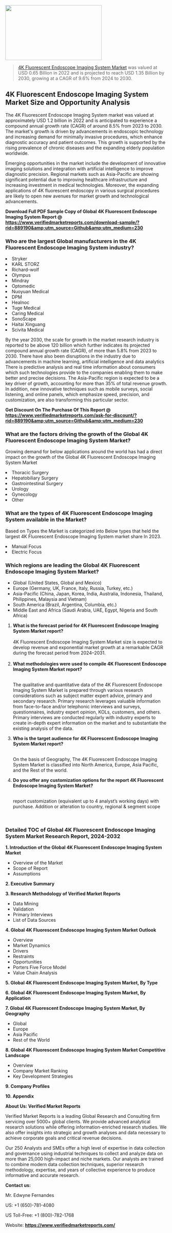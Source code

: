<img src="https://ffe5etoiles.com/wp-content/uploads/2024/12/MST1-300x171.png" alt="" width="300" height="171" class="alignnone size-medium wp-image-20088" /><blockquote><p><p><a href="https://www.verifiedmarketreports.com/download-sample/?rid=889190&utm_source=Github&utm_medium=230" target="_blank">4K Fluorescent Endoscope Imaging System Market</a> was valued at USD 0.65 Billion in 2022 and is projected to reach USD 1.35 Billion by 2030, growing at a CAGR of 9.6% from 2024 to 2030.</p></blockquote><p><h2>4K Fluorescent Endoscope Imaging System Market Size and Opportunity Analysis</h2><p>The 4K Fluorescent Endoscope Imaging System market was valued at approximately USD 1.2 billion in 2022 and is anticipated to experience a compound annual growth rate (CAGR) of around 8.5% from 2023 to 2030. The market's growth is driven by advancements in endoscopic technology and increasing demand for minimally invasive procedures, which enhance diagnostic accuracy and patient outcomes. This growth is supported by the rising prevalence of chronic diseases and the expanding elderly population worldwide.</p><p>Emerging opportunities in the market include the development of innovative imaging solutions and integration with artificial intelligence to improve diagnostic precision. Regional markets such as Asia-Pacific are showing significant potential due to improving healthcare infrastructure and increasing investment in medical technologies. Moreover, the expanding applications of 4K fluorescent endoscopy in various surgical procedures are likely to open new avenues for market growth and technological advancements.</p></p><p class=""><strong>Download Full PDF Sample Copy of Global 4K Fluorescent Endoscope Imaging System Report @ <a href="https://www.verifiedmarketreports.com/download-sample/?rid=889190&amp;utm_source=Github&amp;utm_medium=230" target="_blank">https://www.verifiedmarketreports.com/download-sample/?rid=889190&amp;utm_source=Github&amp;utm_medium=230</a></strong></p><h3 id="" class="">Who are the largest Global manufacturers in the 4K Fluorescent Endoscope Imaging System industry?</h3><p><li>Stryker</li><li> KARL STORZ</li><li> Richard-wolf</li><li> Olympus</li><li> Mindray</li><li> Optomedic</li><li> Nuoyuan Medical</li><li> DPM</li><li> Healnoc</li><li> Tuge Medical</li><li> Caring Medical</li><li> SonoScape</li><li> Haitai Xinguang</li><li> Scivita Medical</li></p><div class=""><div class="" dir="" data-message-author-role="" data-message-id="" data-message-model-slug=""><div class=""><div class=""><div class=""><div class="" dir="" data-message-author-role="" data-message-id="" data-message-model-slug=""><div class=""><div class=""><p>By the year 2030, the scale for growth in the market research industry is reported to be above 120 billion which further indicates its projected compound annual growth rate (CAGR), of more than 5.8% from 2023 to 2030. There have also been disruptions in the industry due to advancements in machine learning, artificial intelligence and data analytics There is predictive analysis and real time information about consumers which such technologies provide to the companies enabling them to make better and precise decisions. The Asia-Pacific region is expected to be a key driver of growth, accounting for more than 35% of total revenue growth. In addition, new innovative techniques such as mobile surveys, social listening, and online panels, which emphasize speed, precision, and customization, are also transforming this particular sector.</p><p><strong>Get Discount On The Purchase Of This Report @&nbsp; <a href="https://www.verifiedmarketreports.com/ask-for-discount/?rid=889190&amp;utm_source=Github&amp;utm_medium=230" target="_blank">https://www.verifiedmarketreports.com/ask-for-discount/?rid=889190&amp;utm_source=Github&amp;utm_medium=230</a></strong></p></div></div></div></div></div></div></div></div><h3 id="" class="">What are the factors driving the growth of the Global 4K Fluorescent Endoscope Imaging System Market?</h3><p id="" class="">Growing demand for below applications around the world has had a direct impact on the growth of the Global 4K Fluorescent Endoscope Imaging System Market</p><p id="" class=""><li>Thoracic Surgery</li><li> Hepatobiliary Surgery</li><li> Gastrointestinal Surgery</li><li> Urology</li><li> Gynecology</li><li> Other</li></p><h3 id="" class="">What are the types of 4K Fluorescent Endoscope Imaging System available in the Market?</h3><p id="" class="">Based on Types the Market is categorized into Below types that held the largest 4K Fluorescent Endoscope Imaging System market share In 2023.</p><p id="" class=""><li>Manual Focus</li><li> Electric Focus</li></p><h3 id="" class="">Which regions are leading the Global 4K Fluorescent Endoscope Imaging System Market?</h3><ul><li>Global (United States, Global and Mexico)</li><li>Europe (Germany, UK, France, Italy, Russia, Turkey, etc.)</li><li>Asia-Pacific (China, Japan, Korea, India, Australia, Indonesia, Thailand, Philippines, Malaysia and Vietnam)</li><li>South America (Brazil, Argentina, Columbia, etc.)</li><li>Middle East and Africa (Saudi Arabia, UAE, Egypt, Nigeria and South Africa)</li></ul><p><ol><li><strong>What is the forecast period for 4K Fluorescent Endoscope Imaging System Market report?<br /></strong><br /><span data-sheets-root="1" data-sheets-value="{&quot;1&quot;:2,&quot;2&quot;:&quot;XXXX size is expected to develop revenue and exponential market growth at a remarkable CAGR during the forecast period from 2024&ndash;2030.&quot;}" data-sheets-userformat="{&quot;2&quot;:12674,&quot;4&quot;:{&quot;1&quot;:2,&quot;2&quot;:16776960},&quot;10&quot;:2,&quot;11&quot;:0,&quot;15&quot;:&quot;Arial&quot;,&quot;16&quot;:12}">4K Fluorescent Endoscope Imaging System Market size is expected to develop revenue and exponential market growth at a remarkable CAGR during the forecast period from 2024&ndash;2031.</span><br /><br /></li><li><strong>What methodologies were used to compile 4K Fluorescent Endoscope Imaging System Market report?<br /><br /></strong><p>The qualitative and quantitative data of the&nbsp;4K Fluorescent Endoscope Imaging System Market is prepared through various research considerations such as subject matter expert advice, primary and secondary research. Primary research leverages valuable information from face-to-face and/or telephonic interviews and surveys, questionnaires, industry expert opinion, KOLs, customers, and others. Primary interviews are conducted regularly with industry experts to create in-depth expert information on the market and to substantiate the existing analysis of the data.&nbsp;</p></li><li><strong>Who is the target audience for 4K Fluorescent Endoscope Imaging System Market report?<br /><br /></strong><p>On the basis of Geography, The&nbsp;4K Fluorescent Endoscope Imaging System Market is classified into North America, Europe, Asia Pacific, and the Rest of the world.</p></li><li><strong>Do you offer any customization options for the report 4K Fluorescent Endoscope Imaging System Market?<br /><br /></strong><p>report customization (equivalent up to 4 analyst&rsquo;s working days) with purchase. Addition or alteration to country, regional &amp; segment scope</p><p>&nbsp;</p></li></ol></p><h3 id="" class="">Detailed TOC of Global 4K Fluorescent Endoscope Imaging System Market Research Report, 2024-2032</h3><p id="" class=""><strong>1. Introduction of the Global 4K Fluorescent Endoscope Imaging System Market</strong></p><ul><li>Overview of the Market</li><li>Scope of Report</li><li>Assumptions</li></ul><p id="" class=""><strong>2. Executive Summary</strong></p><p id="" class=""><strong>3. Research Methodology of&nbsp;Verified Market Reports</strong></p><ul><li>Data Mining</li><li>Validation</li><li>Primary Interviews</li><li>List of Data Sources</li></ul><p id="" class=""><strong>4. Global 4K Fluorescent Endoscope Imaging System Market Outlook</strong></p><ul><li>Overview</li><li>Market Dynamics</li><li>Drivers</li><li>Restraints</li><li>Opportunities</li><li>Porters Five Force Model</li><li>Value Chain Analysis</li></ul><p id="" class=""><strong>5. Global 4K Fluorescent Endoscope Imaging System Market, By&nbsp;Type</strong></p><p id="" class=""><strong>6. Global 4K Fluorescent Endoscope Imaging System Market, By Application</strong></p><p id="" class=""><strong>7. Global 4K Fluorescent Endoscope Imaging System Market, By Geography</strong></p><ul><li>Global</li><li>Europe</li><li>Asia Pacific</li><li>Rest of the World</li></ul><p id="" class=""><strong>8. Global 4K Fluorescent Endoscope Imaging System Market Competitive Landscape</strong></p><ul><li>Overview</li><li>Company Market Ranking</li><li>Key Development Strategies</li></ul><p id="" class=""><strong>9. Company Profiles</strong></p><p id="" class=""><strong>10. Appendix</strong></p><p id="" class=""><strong>About Us: Verified Market Reports</strong></p><p id="" class="">Verified Market Reports is a leading Global Research and Consulting firm servicing over 5000+ global clients. We provide advanced analytical research solutions while offering information-enriched research studies. We also offer insights into strategic and growth analyses and data necessary to achieve corporate goals and critical revenue decisions.</p><p id="" class="">Our 250 Analysts and SMEs offer a high level of expertise in data collection and governance using industrial techniques to collect and analyze data on more than 25,000 high-impact and niche markets. Our analysts are trained to combine modern data collection techniques, superior research methodology, expertise, and years of collective experience to produce informative and accurate research.</p><p id="" class=""><strong>Contact us:</strong></p><p id="" class="">Mr. Edwyne Fernandes</p><p id="" class="">US: +1 (650)-781-4080</p><p id="" class="">US Toll-Free: +1 (800)-782-1768</p><p id="" class="">Website: <a target="" data-test-app-aware-link=""><strong>https://www.verifiedmarketreports.com/</strong></a></p>
